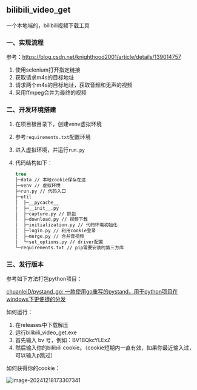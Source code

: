 ## bilibili_video_get

一个本地端的，bilibili视频下载工具

### 一、实现流程

参考：https://blog.csdn.net/knighthood2001/article/details/139014757

1. 使用selenium打开指定链接
2. 获取请求m4s的目标地址
3. 请求两个m4s的目标地址，获取音频和无声的视频
4. 采用ffmpeg合并为最终的视频

### 二、开发环境搭建

1. 在项目根目录下，创建venv虚拟环境

2. 参考`requirements.txt`配置环境

3. 进入虚拟环境，并运行`run.py` 

4. 代码结构如下：

   ```cmd
   tree
   ├─data // 本地cookie保存在这
   ├─venv // 虚拟环境
   ├─run.py // 代码入口
   ├─util
   │  ├─__pycache__
   │  ├─__init__.py
   │  ├─capture.py // 抓包
   │  ├─download.py // 视频下载
   │  ├─initialization.py // 代码环境初始化 
   │  ├─login.py // 利用cookie登录
   │  ├─merge.py // 合并音视频
   │  └─set_options.py // driver配置
   └─requirements.txt // pip需要安装的第三方库
   ```

### 三、发行版本

参考如下方法打包python项目：

[chuanleiD/pystand_go: 一款使用go重写的pystand，用于python项目在windows下更便捷的分发](https://github.com/chuanleiD/pystand_go)

如何运行：

1. 在releases中下载解压
2. 运行bilibili_video_get.exe
3. 首先输入 bv 号，例如：BV1BQkcYLExZ
4. 然后输入你的bilibili cookie。（cookie短期内一直有效，如果你最近输入过，可以输入p跳过）

如何获得你的cookie：



![image-20241218173307341](https://i-blog.csdnimg.cn/blog_migrate/0b34127300cdc74196371b7f8e20b5de.png) 